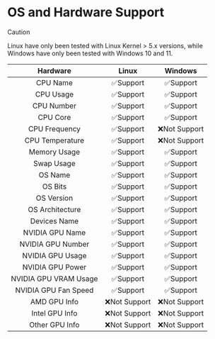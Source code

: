 # OS and Hardware Support

> [!CAUTION]
> 
> Linux have only been tested with Linux Kernel > 5.x versions, while Windows have only been tested with Windows 10 and 11.

<div align="center">

|       Hardware        |    Linux     |   Windows    |
| :-------------------: | :----------: | :----------: |
|       CPU Name        |   ✅Support   |   ✅Support   |
|       CPU Usage       |   ✅Support   |   ✅Support   |
|      CPU Number       |   ✅Support   |   ✅Support   |
|       CPU Core        |   ✅Support   |   ✅Support   |
|     CPU Frequency     |   ✅Support   | ❌Not Support |
|    CPU Temperature    |   ✅Support   | ❌Not Support |
|     Memory Usage      |   ✅Support   |   ✅Support   |
|      Swap Usage       |   ✅Support   |   ✅Support   |
|        OS Name        |   ✅Support   |   ✅Support   |
|        OS Bits        |   ✅Support   |   ✅Support   |
|      OS Version       |   ✅Support   |   ✅Support   |
|    OS Architecture    |   ✅Support   |   ✅Support   |
|     Devices Name      |   ✅Support   |   ✅Support   |
|    NVIDIA GPU Name    |   ✅Support   |   ✅Support   |
|   NVIDIA GPU Number   |   ✅Support   |   ✅Support   |
|   NVIDIA GPU Usage    |   ✅Support   |   ✅Support   |
|   NVIDIA GPU Power    |   ✅Support   |   ✅Support   |
| NVIDIA GPU VRAM Usage |   ✅Support   |   ✅Support   |
| NVIDIA GPU Fan Speed  |   ✅Support   |   ✅Support   |
|     AMD GPU Info      | ❌Not Support | ❌Not Support |
|    Intel GPU Info     | ❌Not Support | ❌Not Support |
|    Other GPU Info     | ❌Not Support | ❌Not Support |

</div >
